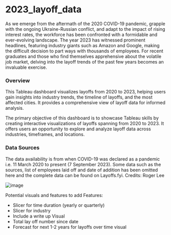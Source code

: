 # 2023_layoff_data
As we emerge from the aftermath of the 2020 COVID-19 pandemic, grapple with the ongoing Ukraine-Russian conflict, and adapt to the impact of rising interest rates, the workforce has been confronted with a formidable and ever-evolving landscape. The year 2023 has witnessed prominent headlines, featuring industry giants such as Amazon and Google, making the difficult decision to part ways with thousands of employees. For recent graduates and those who find themselves apprehensive about the volatile job market, delving into the layoff trends of the past few years becomes an invaluable exercise.

### Overview
This Tableau dashboard visualizes layoffs from 2020 to 2023, helping users gain insights into industry trends, the timeline of layoffs, and the most affected cities. It provides a comprehensive view of layoff data for informed analysis.

The primary objective of this dashboard is to showcase  Tableau skills by creating interactive visualizations of layoffs spanning from 2020 to 2023. It offers users an opportunity to explore and analyze layoff data across industries, timeframes, and locations.


### Data Sources
The data availability is from when COVID-19 was declared as a pandemic i.e. 11 March 2020 to present (7 September 2023).
Some data such as the sources, list of employees laid off and date of addition has been omitted here and the complete data can be found on Layoffs.fyi.
Credits: Roger Lee


![image](https://github.com/danielq24/2023_layoff_data/assets/123119481/a4bd3077-cd52-4919-a07a-01b87965cddf)

Potential visuals and features to add
Features:
- Slicer for time duration (yearly or quarterly)
- Slicer for industry
- Include a write up
Visual
- Total lay off number since date
- Forecast for next 1-2 years for layoffs over time visual 
